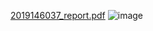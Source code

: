 [2019146037_report.pdf](https://github.com/HongSukYoung/MNIST-Machine-Learning-Model/files/15443228/2019146037_report.pdf)
![image](https://github.com/HongSukYoung/MNIST-Machine-Learning-Model/assets/145235252/929bba52-9476-45c8-9be4-eda3d068de8d)

